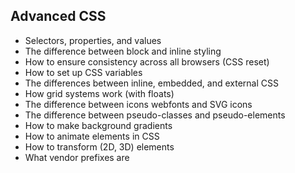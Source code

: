 <h2>Advanced CSS</h2>

<ul>
  <li>Selectors, properties, and values</li>
  <li>The difference between block and inline styling</li>
  <li>How to ensure consistency across all browsers (CSS reset)</li>
  <li>How to set up CSS variables</li>
  <li>The differences between inline, embedded, and external CSS</li>
  <li>How grid systems work (with floats)</li>
  <li>The difference between icons webfonts and SVG icons</li>
  <li>The difference between pseudo-classes and pseudo-elements</li>
  <li>How to make background gradients</li>
  <li>How to animate elements in CSS</li>
  <li>How to transform (2D, 3D) elements</li>
  <li>What vendor prefixes are</li>
</ul>
